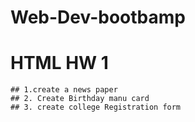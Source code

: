 # Web-Dev-bootbamp

# HTML HW 1
    ## 1.create a news paper
    ## 2. Create Birthday manu card
    ## 3. create college Registration form
